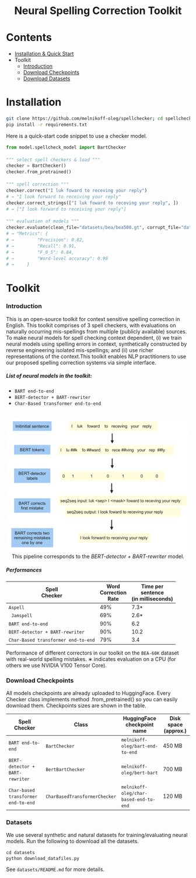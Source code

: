 <h1 align="center">
<p>Neural Spelling Correction Toolkit
</h1>

# Contents

- [Installation & Quick Start](#Installation)
- Toolkit
    - [Introduction](#Introduction)
    - [Download Checkpoints](#Download-Checkpoints)
    - [Download Datasets](#Datasets)
# Installation

```bash
git clone https://github.com/melnikoff-oleg/spellchecker; cd spellchecker
pip install -r requirements.txt
```

Here is a quick-start code snippet to use a checker model.

```python
from model.spellcheck_model import BartChecker

""" select spell checkers & load """
checker = BartChecker()
checker.from_pretrained()

""" spell correction """
checker.correct("I luk foward to receving your reply")
# → "I look forward to receiving your reply"
checker.correct_strings(["I luk foward to receving your reply", ])
# → ["I look forward to receiving your reply"]

""" evaluation of models """
checker.evaluate(clean_file="datasets/bea/bea500.gt", corrupt_file="datasets/bea/bea500.noise")
# → "Metrics": {
# →         "Precision": 0.82,
# →         "Recall": 0.91,
# →         "F_0_5": 0.84,
# →         "Word-level accuracy": 0.98
# →     }
```

# Toolkit

### Introduction

This is an open-source toolkit for context sensitive spelling correction in English. This toolkit comprises of 3
spell checkers, with evaluations on naturally occurring mis-spellings from multiple (publicly available) sources. To
make neural models for spell checking context dependent, (i) we train neural models using spelling errors in context,
synthetically constructed by reverse engineering isolated mis-spellings; and  (ii) use richer representations of the
context.This toolkit enables NLP practitioners to use our proposed spelling correction systems via
simple interface.


##### List of neural models in the toolkit:

- ```BART end-to-end```
- ```BERT-detector + BART-rewriter```
- ```Char-Based transformer end-to-end```

<p align="center">
    <br>
    <img src="https://github.com/melnikoff-oleg/jb-spellchecker/blob/main/images/bert-bart-model.png?raw=true" width="700"/>
    <br>
    This pipeline corresponds to the <i>BERT-detector + BART-rewriter</i> model.
<p>

##### Performances

| Spell<br>Checker    | Word<br>Correction <br>Rate | Time per<br>sentence <br>(in milliseconds) |
|-------------------------------------|-----------------------|--------------------------------------|
| ```Aspell```                        | 49%                  | 7.3*                                 |
| ``` Jamspell```                     | 69%                | 2.6*                                 |
| ```BART end-to-end```                      | 90%                  | 6.2                                  |
| ```BERT-detector + BART-rewriter```                       | 90%                  | 10.2                                  |
| ```Char-Based transformer end-to-end```                   | 79%                  | 3.4                                  |

Performance of different correctors in our toolkit on the  ```BEA-60K```  dataset with real-world spelling
mistakes. ∗ indicates evaluation on a CPU (for others we use NVIDIA V100 Tensor Core).

### Download Checkpoints

All models checkpoints are already uploaded to HuggingFace. Every Checker class implements method .from_pretrained() so you can easily download them.
Checkpoints sizes are shown in the table.

| Spell Checker                       | Class               | HuggingFace checkpoint name             | Disk space (approx.) |
|-------------------------------------|---------------------|-----------------------------|----------------------|
| ```BART end-to-end```                      | `BartChecker`    | `melnikoff-oleg/bart-end-to-end`    | 450 MB               |
| ```BERT-detector + BART-rewriter```                       | `BertBartChecker`     | `melnikoff-oleg/bert-bart`       | 700 MB               |
| ```Char-based transformer end-to-end```                   | `CharBasedTransformerChecker` | `melnikoff-oleg/char-based-end-to-end`   | 120 MB               |



### Datasets

We use several synthetic and natural datasets for training/evaluating neural models. Run the following to download all the datasets.

```
cd datasets
python download_datafiles.py
```

See ```datasets/README.md``` for more details.
